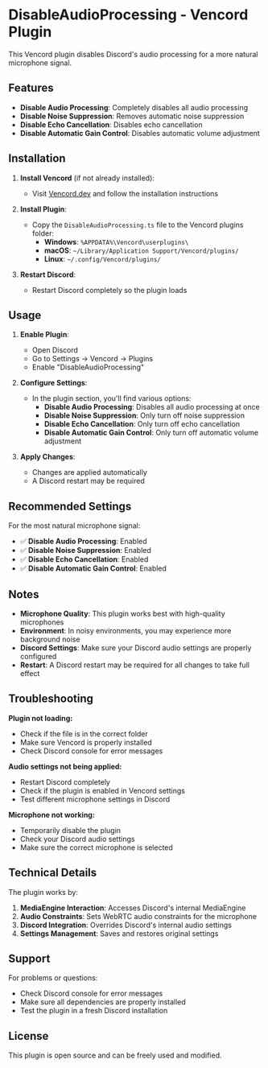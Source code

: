 # DisableAudioProcessing - Vencord Plugin

This Vencord plugin disables Discord's audio processing for a more natural microphone signal.

## Features

- **Disable Audio Processing**: Completely disables all audio processing
- **Disable Noise Suppression**: Removes automatic noise suppression
- **Disable Echo Cancellation**: Disables echo cancellation
- **Disable Automatic Gain Control**: Disables automatic volume adjustment

## Installation

1. **Install Vencord** (if not already installed):
   - Visit [Vencord.dev](https://vencord.dev) and follow the installation instructions

2. **Install Plugin**:
   - Copy the `DisableAudioProcessing.ts` file to the Vencord plugins folder:
     - **Windows**: `%APPDATA%\Vencord\userplugins\`
     - **macOS**: `~/Library/Application Support/Vencord/plugins/`
     - **Linux**: `~/.config/Vencord/plugins/`

3. **Restart Discord**:
   - Restart Discord completely so the plugin loads

## Usage

1. **Enable Plugin**:
   - Open Discord
   - Go to Settings → Vencord → Plugins
   - Enable "DisableAudioProcessing"

2. **Configure Settings**:
   - In the plugin section, you'll find various options:
     - **Disable Audio Processing**: Disables all audio processing at once
     - **Disable Noise Suppression**: Only turn off noise suppression
     - **Disable Echo Cancellation**: Only turn off echo cancellation
     - **Disable Automatic Gain Control**: Only turn off automatic volume adjustment

3. **Apply Changes**:
   - Changes are applied automatically
   - A Discord restart may be required

## Recommended Settings

For the most natural microphone signal:
- ✅ **Disable Audio Processing**: Enabled
- ✅ **Disable Noise Suppression**: Enabled
- ✅ **Disable Echo Cancellation**: Enabled
- ✅ **Disable Automatic Gain Control**: Enabled

## Notes

- **Microphone Quality**: This plugin works best with high-quality microphones
- **Environment**: In noisy environments, you may experience more background noise
- **Discord Settings**: Make sure your Discord audio settings are properly configured
- **Restart**: A Discord restart may be required for all changes to take full effect

## Troubleshooting

**Plugin not loading:**
- Check if the file is in the correct folder
- Make sure Vencord is properly installed
- Check Discord console for error messages

**Audio settings not being applied:**
- Restart Discord completely
- Check if the plugin is enabled in Vencord settings
- Test different microphone settings in Discord

**Microphone not working:**
- Temporarily disable the plugin
- Check your Discord audio settings
- Make sure the correct microphone is selected

## Technical Details

The plugin works by:
1. **MediaEngine Interaction**: Accesses Discord's internal MediaEngine
2. **Audio Constraints**: Sets WebRTC audio constraints for the microphone
3. **Discord Integration**: Overrides Discord's internal audio settings
4. **Settings Management**: Saves and restores original settings

## Support

For problems or questions:
- Check Discord console for error messages
- Make sure all dependencies are properly installed
- Test the plugin in a fresh Discord installation

## License

This plugin is open source and can be freely used and modified. 
